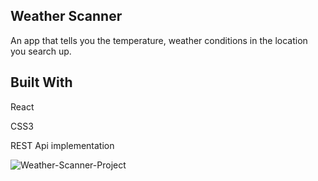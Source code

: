 ## Weather Scanner 
An app that tells you the temperature, weather conditions in the location you search up.

## Built With

React

CSS3

REST Api implementation 

![Weather-Scanner-Project](https://user-images.githubusercontent.com/44646134/72392512-4d9dc600-36fe-11ea-9923-13bf8830dcdc.jpg)
